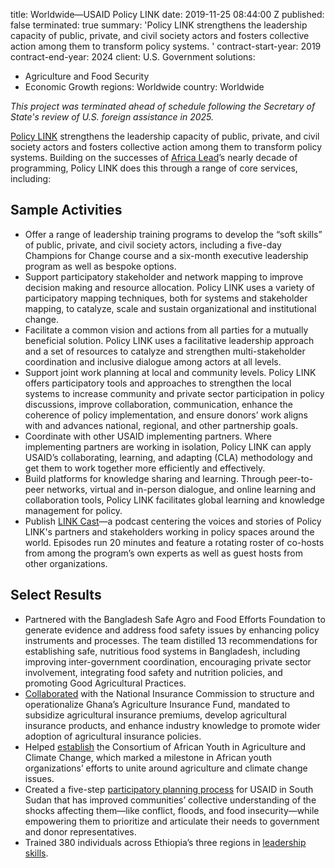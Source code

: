 
title: Worldwide—USAID Policy LINK
date: 2019-11-25 08:44:00 Z
published: false
terminated: true
summary: 'Policy LINK strengthens the leadership capacity of public, private, and
  civil society actors and fosters collective action among them to transform policy
  systems. '
contract-start-year: 2019
contract-end-year: 2024
client: U.S. Government
solutions:
- Agriculture and Food Security
- Economic Growth
regions: Worldwide
country: Worldwide


<aside><em>This project was terminated ahead of schedule following the Secretary of State's review of U.S. foreign assistance in 2025.</em></aside>

[Policy LINK](https://policylinkglobal.org/) strengthens the leadership capacity of public, private, and civil society actors and fosters collective action among them to transform policy systems. Building on the successes of [Africa Lead](https://www.dai.com/our-work/projects/africa-africa-lead-ii)’s nearly decade of programming, Policy LINK does this through a range of core services, including:

## Sample Activities

* Offer a range of leadership training programs to develop the “soft skills” of public, private, and civil society actors, including a five-day Champions for Change course and a six-month executive leadership program as well as bespoke options.
* Support participatory stakeholder and network mapping to improve decision making and resource allocation. Policy LINK uses a variety of participatory mapping techniques, both for systems and stakeholder mapping, to catalyze, scale and sustain organizational and institutional change.
* Facilitate a common vision and actions from all parties for a mutually beneficial solution. Policy LINK uses a facilitative leadership approach and a set of resources to catalyze and strengthen multi-stakeholder coordination and inclusive dialogue among actors at all levels.
* Support joint work planning at local and community levels. Policy LINK offers participatory tools and approaches to strengthen the local systems to increase community and private sector participation in policy discussions, improve collaboration, communication, enhance the coherence of policy implementation, and ensure donors’ work aligns with and advances national, regional, and other partnership goals.
* Coordinate with other USAID implementing partners. Where implementing partners are working in isolation, Policy LINK can apply USAID’s collaborating, learning, and adapting (CLA) methodology and get them to work together more efficiently and effectively.
* Build platforms for knowledge sharing and learning. Through peer-to-peer networks, virtual and in-person dialogue, and online learning and collaboration tools, Policy LINK facilitates global learning and knowledge management for policy.
* Publish [LINK Cast](https://policylinkglobal.org/linkcast)—a podcast centering the voices and stories of Policy LINK's partners and stakeholders working in policy spaces around the world. Episodes run 20 minutes and feature a rotating roster of co-hosts from among the program’s own experts as well as guest hosts from other organizations.

## Select Results

* Partnered with the Bangladesh Safe Agro and Food Efforts Foundation to generate evidence and address food safety issues by enhancing policy instruments and processes. The team distilled 13 recommendations for establishing safe, nutritious food systems in Bangladesh, including improving inter-government coordination, encouraging private sector involvement, integrating food safety and nutrition policies, and promoting Good Agricultural Practices.
* [Collaborated](https://policylinkglobal.org/newsroom/national-insurance-commission-and-policy-link-join-forces-to-operationalize-ghanas-agricultural-insurance-fund) with the National Insurance Commission to structure and operationalize Ghana’s Agriculture Insurance Fund, mandated to subsidize agricultural insurance premiums, develop agricultural insurance products, and enhance industry knowledge to promote wider adoption of agricultural insurance policies.
* Helped [establish](https://policylinkglobal.org/newsroom/youth-unite-around-agriculture-and-climate-change-nbsp) the Consortium of African Youth in Agriculture and Climate Change, which marked a milestone in African youth organizations’ efforts to unite around agriculture and climate change issues.
* Created a five-step [participatory planning process](https://policylinkglobal.org/south-sudan-resource-portal) for USAID in South Sudan that has improved communities’ collective understanding of the shocks affecting them—like conflict, floods, and food insecurity—while empowering them to prioritize and articulate their needs to government and donor representatives.
* Trained 380 individuals across Ethiopia’s three regions in [leadership skills](https://policylinkglobal.org/newsroom/in-ethiopia-policy-link-facilitates-leadership-training-for-senior-policy-system-actors).
